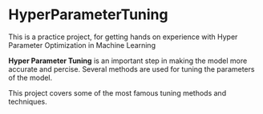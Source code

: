# HyperParameterTuning
This is a practice project, for getting hands on experience with Hyper Parameter Optimization in Machine Learning

**Hyper Parameter Tuning** is an important step in making the model more accurate and percise. Several methods are used for tuning the parameters of the model. 

This project covers some of the most famous tuning methods and techniques.